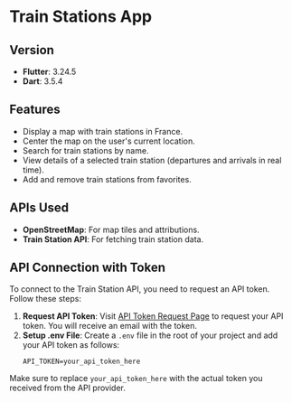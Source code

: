 # Train Stations App

## Version
- **Flutter**: 3.24.5
- **Dart**: 3.5.4

## Features
- Display a map with train stations in France.
- Center the map on the user's current location.
- Search for train stations by name.
- View details of a selected train station (departures and arrivals in real time).
- Add and remove train stations from favorites.

## APIs Used
- **OpenStreetMap**: For map tiles and attributions.
- **Train Station API**: For fetching train station data.

## API Connection with Token
To connect to the Train Station API, you need to request an API token. Follow these steps:

1. **Request API Token**: Visit [API Token Request Page](https://numerique.sncf.com/startup/api/token-developpeur/) to request your API token. You will receive an email with the token.
2. **Setup .env File**: Create a `.env` file in the root of your project and add your API token as follows:
    ```env
    API_TOKEN=your_api_token_here
    ```

Make sure to replace `your_api_token_here` with the actual token you received from the API provider.